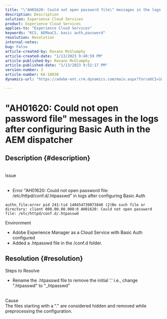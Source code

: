 ```yaml
---
title: "\"AH01620: Could not open password file\" messages in the logs after configuring Basic Auth in the AEM dispatcher"
description: Description
solution: Experience Cloud Services
product: Experience Cloud Services
applies-to: "Experience Cloud Services"
keywords: "KCS, AEMaaCS, basic auth,password"
resolution: Resolution
internal-notes: 
bug: False
article-created-by: Roxann McGlumphy
article-created-date: "1/13/2023 9:40:59 PM"
article-published-by: Roxann McGlumphy
article-published-date: "1/13/2023 9:52:17 PM"
version-number: 3
article-number: KA-18930
dynamics-url: "https://adobe-ent.crm.dynamics.com/main.aspx?forceUCI=1&pagetype=entityrecord&etn=knowledgearticle&id=bc055af6-8a93-ed11-aad1-6045bd006a22"

---
```

# "AH01620: Could not open password file" messages in the logs after configuring Basic Auth in the AEM dispatcher

## Description {#description}

<br>Issue<br><br>
- Error "AH01620: Could not open password file: /etc/httpd/conf.d/.htpasswd" in logs after configuring Basic Auth



```
authn_file:error pid 241:tid 140454739073848 (2)No such file or directory: client 000.00.00.000:0 AH01620: Could not open password file: /etc/httpd/conf.d/.htpasswd
```

Environment
- Adobe Experience Manager as a Cloud Service with Basic Auth configured
- Added a .htpasswd file in the /conf.d folder.





## Resolution {#resolution}

Steps to Resolve
- Rename the .htpasswd file to remove the initial '.' i.e., change ".htpasswd" to "_htpasswd"

<br>Cause <br>
The files starting with a "." are considered hidden and removed while preprocessing the configuration.
